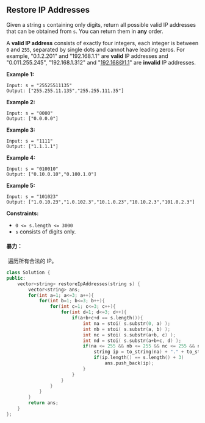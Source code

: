 ## Restore IP Addresses

Given a string `s` containing only digits, return all possible valid IP addresses that can be obtained from `s`. You can return them in **any** order.

A **valid IP address** consists of exactly four integers, each integer is between `0` and `255`, separated by single dots and cannot have leading zeros. For example, "0.1.2.201" and "192.168.1.1" are **valid** IP addresses and "0.011.255.245", "192.168.1.312" and "192.168@1.1" are **invalid** IP addresses. 

**Example 1:**

```
Input: s = "25525511135"
Output: ["255.255.11.135","255.255.111.35"]
```

**Example 2:**

```
Input: s = "0000"
Output: ["0.0.0.0"]
```

**Example 3:**

```
Input: s = "1111"
Output: ["1.1.1.1"]
```

**Example 4:**

```
Input: s = "010010"
Output: ["0.10.0.10","0.100.1.0"]
```

**Example 5:**

```
Input: s = "101023"
Output: ["1.0.10.23","1.0.102.3","10.1.0.23","10.10.2.3","101.0.2.3"]
```

**Constraints:**

- `0 <= s.length <= 3000`
- `s` consists of digits only.

#### 暴力：

​		遍历所有合法的 IP。

```c++
class Solution {
public:
    vector<string> restoreIpAddresses(string s) {
        vector<string> ans;
        for(int a=1; a<=3; a++){
            for(int b=1; b<=3; b++){
                for(int c=1; c<=3; c++){
                    for(int d=1; d<=3; d++){
                        if(a+b+c+d == s.length()){
                            int na = stoi( s.substr(0, a) );
                            int nb = stoi( s.substr(a, b) );
                            int nc = stoi( s.substr(a+b, c) );
                            int nd = stoi( s.substr(a+b+c, d) );
                            if(na <= 255 && nb <= 255 && nc <= 255 && nd <=255){
                                string ip = to_string(na) + "." + to_string(nb) + "." + to_string(nc) + "." + to_string(nd);
                                if(ip.length() == s.length() + 3)
                                    ans.push_back(ip);
                            }
                        }
                    }
                }
            }
        }
        return ans;
    }
};
```

